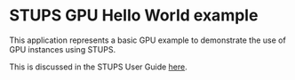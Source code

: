 # STUPS GPU Hello World example

This application represents a basic GPU example to demonstrate the use of GPU instances using STUPS. 

This is discussed in the STUPS User Guide [here](http://stups.readthedocs.io/en/latest/user-guide/gpu-hello-world.html).
